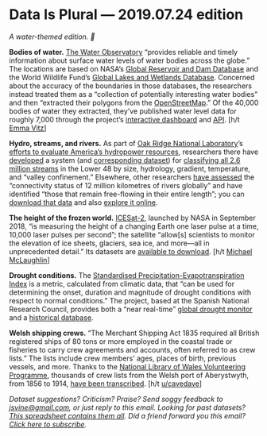 Data Is Plural — 2019.07.24 edition
===================================

*A water-themed edition. 🐳*


__Bodies of water.__ [The Water Observatory](https://www.blue-dot-observatory.com/aboutwaterobservatory) “provides reliable and timely information about surface water levels of water bodies across the globe.” The locations are based on NASA’s [Global Reservoir and Dam Database](https://sedac.ciesin.columbia.edu/data/set/grand-v1-dams-rev01) and the World Wildlife Fund’s [Global Lakes and Wetlands Database](https://www.worldwildlife.org/pages/global-lakes-and-wetlands-database). Concerned about the accuracy of the boundaries in those databases, the researchers instead treated them as a “collection of potentially interesting water bodies” and then “extracted their polygons from the [OpenStreetMap](https://www.openstreetmap.org/).” Of the 40,000 bodies of water they extracted, they’ve published water level data for roughly 7,000 through the project’s [interactive dashboard](https://water.blue-dot-observatory.com) and [API](https://forum.sentinel-hub.com/t/water-observatory-backend-example/859/2). [h/t [Emma Vitz](https://twitter.com/EmmaVitz/status/1132466425157709825)]


__Hydro, streams, and rivers.__ As part of [Oak Ridge National Laboratory](https://www.ornl.gov/)’s [efforts to evaluate America’s hydropower resources](https://hydrosource.ornl.gov/), researchers there have [developed](https://www.nature.com/articles/sdata201917) a system (and [corresponding dataset](https://springernature.figshare.com/collections/A_Stream_Classification_System_for_the_Conterminous_United_States/4233740)) for [classifying all 2.6 million streams](https://hydrosource.ornl.gov/environmental-information/us-stream-classification-system) in the Lower 48 by size, hydrology, gradient, temperature, and “valley confinement.” Elsewhere, other researchers [have assessed](https://www.nature.com/articles/s41586-019-1111-9) the “connectivity status of 12 million kilometres of rivers globally” and have identified “those that remain free-flowing in their entire length”; you can [download that data](https://figshare.com/articles/Mapping_the_world_s_free-flowing_rivers_data_set_and_technical_documentation/7688801) and also [explore it online](http://hydrolab.io/ffr/#).


__The height of the frozen world.__ [ICESat-2](https://nsidc.org/data/icesat-2), launched by NASA in September 2018, “is measuring the height of a changing Earth one laser pulse at a time, 10,000 laser pulses per second”; the satellite “allow[s] scientists to monitor the elevation of ice sheets, glaciers, sea ice, and more—all in unprecedented detail.” Its datasets are [available to download](https://nsidc.org/data/icesat-2/data-sets). [h/t [Michael McLaughlin](https://www.datainnovation.org/2019/06/tracking-the-height-of-glaciers/)]


__Drought conditions.__ The [Standardised Precipitation-Evapotranspiration Index](http://spei.csic.es/index.html) is a metric, calculated from climatic data, that “can be used for determining the onset, duration and magnitude of drought conditions with respect to normal conditions.” The project, based at the Spanish National Research Council, provides both a “near real-time” [global drought monitor](http://spei.csic.es/map/maps.html) and a [historical database](http://spei.csic.es/database.html).


__Welsh shipping crews.__ “The Merchant Shipping Act 1835 required all British registered ships of 80 tons or more employed in the coastal trade or fisheries to carry crew agreements and accounts, often referred to as crew lists.” The lists include crew members’ ages, places of birth, previous vessels, and more. Thanks to the [National Library of Wales Volunteering Programme](https://www.library.wales/about-nlw/work-with-us/volunteer/), thousands of crew lists from the Welsh port of Aberystwyth, from 1856 to 1914, [have been transcribed](https://www.library.wales/collections/activities/research/nlw-data/aberystwyth-shipping-records-dataset/). [h/t [u/cavedave](https://www.reddit.com/r/datasets/comments/c07970/aberystwyth_shipping_records/)]


*Dataset suggestions? Criticism? Praise? Send soggy feedback to <jsvine@gmail.com>, or just reply to this email. Looking for past datasets? [This spreadsheet contains them all](https://docs.google.com/spreadsheets/d/1wZhPLMCHKJvwOkP4juclhjFgqIY8fQFMemwKL2c64vk). Did a friend forward you this email? [Click here to subscribe](https://tinyletter.com/data-is-plural).*